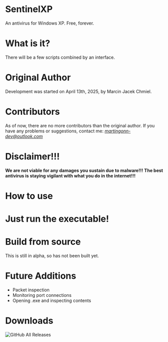 # SentinelXP
An antivirus for Windows XP. Free, forever.
# What is it?
There will be a few scripts combined by an interface.
# Original Author 
Development was started on April 13th, 2025, by Marcin Jacek Chmiel.
# Contributors 
As of now, there are no more contributors than the original author.
If you have any problems or suggestions, contact me: *martingonn-dev@outlook.com*
# Disclaimer!!!
**We are not viable for any damages you sustain due to malware!!!**
**The best antivirus is staying vigilant with what you do in the internet!!!**
# How to use
  # Just run the executable!
# Build from source
This is still in alpha, so has not been built yet.

# Future Additions
* Packet inspection
* Monitoring port connections
* Opening .exe and inspecting contents

# Downloads
![GitHub All Releases](https://img.shields.io/github/downloads/Martingonn/SentinelXP/total)
